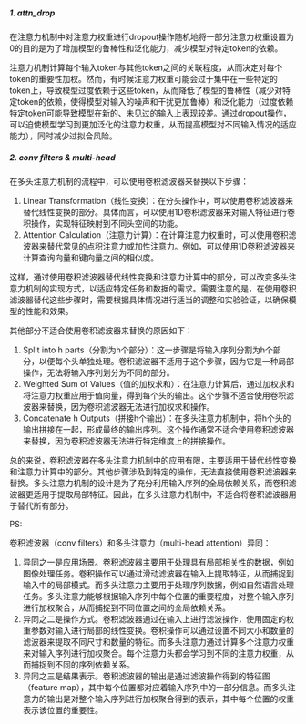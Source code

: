 ##### 1. attn_drop

在注意力机制中对注意力权重进行dropout操作随机地将一部分注意力权重设置为0的目的是为了增加模型的鲁棒性和泛化能力，减少模型对特定token的依赖。

注意力机制计算每个输入token与其他token之间的关联程度，从而决定对每个token的重要性加权。然而，有时候注意力权重可能会过于集中在一些特定的token上，导致模型过度依赖于这些token，从而降低了模型的鲁棒性（减少对特定token的依赖，使得模型对输入的噪声和干扰更加鲁棒）和泛化能力（过度依赖特定token可能导致模型在新的、未见过的输入上表现较差。通过dropout操作，可以迫使模型学习到更加泛化的注意力权重，从而提高模型对不同输入情况的适应能力），同时减少过拟合风险。

##### 2. conv filters & multi-head

在多头注意力机制的流程中，可以使用卷积滤波器来替换以下步骤：

1. Linear Transformation（线性变换）：在分头操作中，可以使用卷积滤波器来替代线性变换的部分。具体而言，可以使用1D卷积滤波器来对输入特征进行卷积操作，实现特征映射到不同头空间的功能。
2. Attention Calculation（注意力计算）：在计算注意力权重时，可以使用卷积滤波器来替代常见的点积注意力或加性注意力。例如，可以使用1D卷积滤波器来计算查询向量和键向量之间的相似度。

这样，通过使用卷积滤波器替代线性变换和注意力计算中的部分，可以改变多头注意力机制的实现方式，以适应特定任务和数据的需求。需要注意的是，在使用卷积滤波器替代这些步骤时，需要根据具体情况进行适当的调整和实验验证，以确保模型的性能和效果。

其他部分不适合使用卷积滤波器来替换的原因如下：

1. Split into h parts（分割为h个部分）：这一步骤是将输入序列分割为h个部分，以便每个头单独处理。卷积滤波器不适用于这个步骤，因为它是一种局部操作，无法将输入序列划分为不同的部分。
2. Weighted Sum of Values（值的加权求和）：在注意力计算后，通过加权求和将注意力权重应用于值向量，得到每个头的输出。这个步骤不适合使用卷积滤波器来替换，因为卷积滤波器无法进行加权求和操作。
3. Concatenate h Outputs（拼接h个输出）：在多头注意力机制中，将h个头的输出拼接在一起，形成最终的输出序列。这个操作通常不适合使用卷积滤波器来替换，因为卷积滤波器无法进行特定维度上的拼接操作。

总的来说，卷积滤波器在多头注意力机制中的应用有限，主要适用于替代线性变换和注意力计算中的部分。其他步骤涉及到特定的操作，无法直接使用卷积滤波器来替换。多头注意力机制的设计是为了充分利用输入序列的全局依赖关系，而卷积滤波器更适用于提取局部特征。因此，在多头注意力机制中，不适合将卷积滤波器用于替代所有部分。

PS:

卷积滤波器（conv filters）和多头注意力（multi-head attention）异同：

1. 异同之一是应用场景。卷积滤波器主要用于处理具有局部相关性的数据，例如图像处理任务。卷积操作可以通过滑动滤波器在输入上提取特征，从而捕捉到输入中的局部模式。而多头注意力主要用于处理序列数据，例如自然语言处理任务。多头注意力能够根据输入序列中每个位置的重要程度，对整个输入序列进行加权聚合，从而捕捉到不同位置之间的全局依赖关系。
2. 异同之二是操作方式。卷积滤波器通过在输入上进行滤波操作，使用固定的权重参数对输入进行局部的线性变换。卷积操作可以通过设置不同大小和数量的滤波器来提取不同尺寸和数量的特征。而多头注意力通过计算多个注意力权重来对输入序列进行加权聚合。每个注意力头都会学习到不同的注意力权重，从而捕捉到不同的序列依赖关系。
3. 异同之三是结果表示。卷积滤波器的输出是通过滤波操作得到的特征图（feature map），其中每个位置都对应着输入序列中的一部分信息。而多头注意力的输出是对整个输入序列进行加权聚合得到的表示，其中每个位置的权重表示该位置的重要性。
